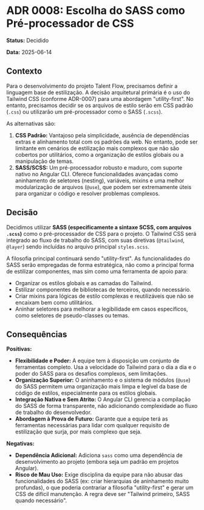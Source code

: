 # ADR 0008: Escolha do SASS como Pré-processador de CSS

**Status:** Decidido

**Data:** 2025-06-14

## Contexto

Para o desenvolvimento do projeto Talent Flow, precisamos definir a linguagem base de estilização. A decisão arquitetural primária é o uso do Tailwind CSS (conforme ADR-0007) para uma abordagem "utility-first". No entanto, precisamos decidir se os arquivos de estilo serão em CSS padrão (`.css`) ou utilizarão um pré-processador como o SASS (`.scss`).

As alternativas são:
1.  **CSS Padrão:** Vantajoso pela simplicidade, ausência de dependências extras e alinhamento total com os padrões da web. No entanto, pode ser limitante em cenários de estilização mais complexos que não são cobertos por utilitários, como a organização de estilos globais ou a manipulação de temas.
2.  **SASS/SCSS:** Um pré-processador robusto e maduro, com suporte nativo no Angular CLI. Oferece funcionalidades avançadas como aninhamento de seletores (nesting), variáveis, mixins e uma melhor modularização de arquivos (`@use`), que podem ser extremamente úteis para organizar o código e resolver problemas complexos.

## Decisão

Decidimos utilizar **SASS (especificamente a sintaxe SCSS, com arquivos `.scss`)** como o pré-processador de CSS para o projeto. O Tailwind CSS será integrado ao fluxo de trabalho do SASS, com suas diretivas (`@tailwind`, `@layer`) sendo incluídas no arquivo principal `styles.scss`.

A filosofia principal continuará sendo "utility-first". As funcionalidades do SASS serão empregadas de forma estratégica, não como a principal forma de estilizar componentes, mas sim como uma ferramenta de apoio para:
* Organizar os estilos globais e as camadas do Tailwind.
* Estilizar componentes de bibliotecas de terceiros, quando necessário.
* Criar mixins para lógicas de estilo complexas e reutilizáveis que não se encaixam bem como utilitários.
* Aninhar seletores para melhorar a legibilidade em casos específicos, como seletores de pseudo-classes ou temas.

## Consequências

**Positivas:**
* **Flexibilidade e Poder:** A equipe tem à disposição um conjunto de ferramentas completo. Usa a velocidade do Tailwind para o dia a dia e o poder do SASS para os desafios complexos, sem limitações.
* **Organização Superior:** O aninhamento e o sistema de módulos (`@use`) do SASS permitem uma organização mais limpa e legível da base de código de estilos, especialmente para os estilos globais.
* **Integração Nativa e Sem Atrito:** O Angular CLI gerencia a compilação do SASS de forma transparente, não adicionando complexidade ao fluxo de trabalho do desenvolvedor.
* **Abordagem à Prova de Futuro:** Garante que a equipe terá as ferramentas necessárias para lidar com qualquer requisito de estilização que surja, por mais complexo que seja.

**Negativas:**
* **Dependência Adicional:** Adiciona `sass` como uma dependência de desenvolvimento ao projeto (embora seja um padrão em projetos Angular).
* **Risco de Mau Uso:** Exige disciplina da equipe para não abusar das funcionalidades do SASS (ex: criar hierarquias de aninhamento muito profundas), o que poderia contrariar a filosofia "utility-first" e gerar um CSS de difícil manutenção. A regra deve ser "Tailwind primeiro, SASS quando necessário".